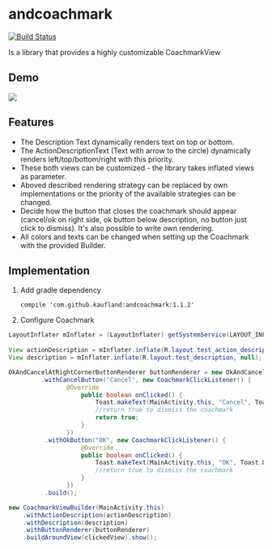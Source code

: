 # andcoachmark

[![Build Status](https://travis-ci.org/Kaufland/andcoachmark.svg?branch=master)](https://travis-ci.org/Kaufland/andcoachmark)

Is a library that provides a highly customizable CoachmarkView

## Demo

![](https://picload.org/image/rlrporga/ezgif-2-96da2400cb.gif)

## Features

* The Description Text dynamically renders text on top or bottom.
* The ActionDescriptionText (Text with arrow to the circle) dynamically renders left/top/bottom/right with this priority.
* These both views can be customized - the library takes inflated views as parameter.
* Aboved described rendering strategy can be replaced by own implementations or the priority of the available strategies can be changed.
* Decide how the button that closes the coachmark should appear (cancel/ok on right side, ok button below description, no button just click to dismiss). It's also possible to write own rendering.
* All colors and texts can be changed when setting up the Coachmark with the provided Builder.

## Implementation

1. Add gradle dependency

    ```
    compile 'com.github.kaufland:andcoachmark:1.1.2'
    ```

2. Configure Coachmark 

``` java
LayoutInflater mInflater = (LayoutInflater) getSystemService(LAYOUT_INFLATER_SERVICE);
        
View actionDescription = mInflater.inflate(R.layout.test_action_description, null);
View description = mInflater.inflate(R.layout.test_description, null);

OkAndCancelAtRightCornerButtonRenderer buttonRenderer = new OkAndCancelAtRightCornerButtonRenderer.Builder(this)
         .withCancelButton("Cancel", new CoachmarkClickListener() {
                @Override
                    public boolean onClicked() {
                        Toast.makeText(MainActivity.this, "Cancel", Toast.LENGTH_LONG).show();
                        //return true to dismiss the coachmark
                        return true;
                    }
                })
          .withOkButton("OK", new CoachmarkClickListener() {
                    @Override
                    public boolean onClicked() {
                        Toast.makeText(MainActivity.this, "OK", Toast.LENGTH_LONG).show();
                        //return true to dismiss the coachmark
                    }
                })
          .build();

new CoachmarkViewBuilder(MainActivity.this)
    .withActionDescription(actionDescription)
    .withDescription(description)
    .withButtonRenderer(buttonRenderer)
    .buildAroundView(clickedView).show();
```

